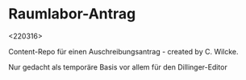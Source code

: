 # Raumlabor-Antrag
<220316>

Content-Repo für einen Auschreibungsantrag - created by C. Wilcke.

Nur gedacht als temporäre Basis vor allem für den Dillinger-Editor

